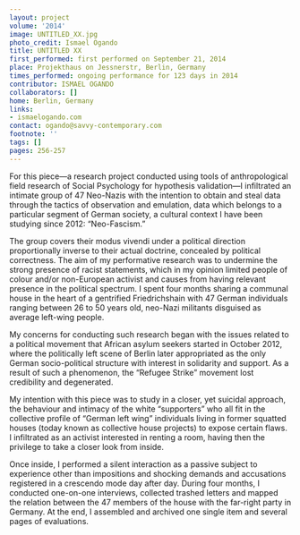 ```yaml
---
layout: project
volume: '2014'
image: UNTITLED_XX.jpg
photo_credit: Ismael Ogando
title: UNTITLED XX
first_performed: first performed on September 21, 2014
place: Projekthaus on Jessnerstr, Berlin, Germany
times_performed: ongoing performance for 123 days in 2014
contributor: ISMAEL OGANDO
collaborators: []
home: Berlin, Germany
links:
- ismaelogando.com
contact: ogando@savvy-contemporary.com
footnote: ''
tags: []
pages: 256-257
---
```


For this piece—a research project conducted using tools of anthropological field research of Social Psychology for hypothesis validation—I infiltrated an intimate group of 47 Neo-Nazis with the intention to obtain and steal data through the tactics of observation and emulation, data which belongs to a particular segment of German society, a cultural context I have been studying since 2012: “Neo-Fascism.”

The group covers their modus vivendi under a political direction proportionally inverse to their actual doctrine, concealed by political correctness. The aim of my performative research was to undermine the strong presence of racist statements, which in my opinion limited people of colour and/or non-European activist and causes from having relevant presence in the political spectrum. I spent four months  sharing a communal house in the heart of a gentrified Friedrichshain with 47 German individuals ranging between 26 to 50 years old, neo-Nazi militants disguised as average left-wing people.

My concerns for conducting such research began with the issues related to a political movement that African asylum seekers started in October 2012, where the politically left scene of Berlin later appropriated as the only German socio-political structure with interest in solidarity and support. As a result of such a phenomenon, the “Refugee Strike” movement lost credibility and degenerated.

My intention with this piece was to study in a closer, yet suicidal approach, the behaviour and intimacy of the white “supporters” who all fit in the collective profile of “German left wing” individuals living in former squatted houses (today known as collective house projects) to expose certain flaws. I infiltrated as an activist interested in renting a room, having then the privilege to take a closer look from inside.

Once inside, I performed a silent interaction as a passive subject to experience other than impositions and shocking demands and accusations registered in a crescendo mode day after day. During four months, I conducted one-on-one interviews, collected trashed letters and mapped the relation between the 47 members of the house with the far-right party in Germany. At the end, I assembled and archived one single item and several pages of evaluations.
